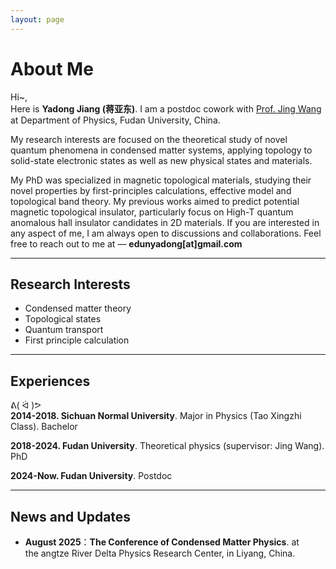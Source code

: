 ```yaml
---
layout: page
---
```


# About Me

Hi~,<br>
Here is **Yadong Jiang (蒋亚东)**. I am a postdoc cowork with [Prof. Jing Wang](https://scholar.google.com/citations?user=Ukqgbv4AAAAJ&hl=zh-CN) at Department of Physics, Fudan University, China.

My research interests are focused on the theoretical study of novel quantum phenomena in condensed matter systems, applying topology to solid-state electronic states as well as new physical states and materials. 

My PhD was specialized in  magnetic topological materials, studying their novel properties by first-principles calculations, effective model and topological band theory. My previous works aimed to predict potential magnetic topological insulator, particularly focus on High-T quantum anomalous hall insulator candidates in 2D materials. If you are interested in any aspect of me, I am always open to discussions and collaborations. Feel free to reach out to me at — **edunyadong[at]gmail.com**

---

## Research Interests


- Condensed matter theory
- Topological states
- Quantum transport
- First principle calculation


---

## Experiences

ᕕ( ᐛ )ᕗ <br>
**2014-2018. Sichuan Normal University**. Major in Physics (Tao Xingzhi Class). Bachelor <br>

**2018-2024. Fudan University**. Theoretical physics (supervisor: Jing Wang). PhD <br>

**2024-Now. Fudan University**. Postdoc 


---

## News and Updates

- **August 2025**：**The Conference of Condensed Matter Physics**. at the angtze River Delta Physics Research Center, in Liyang, China.
